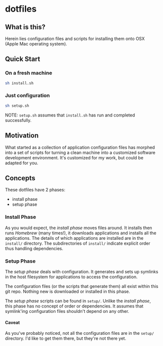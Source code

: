 # dotfiles

## What is this?

Herein lies configuration files and scripts for installing them onto
OSX (Apple Mac operating system). 


## Quick Start

### On a fresh machine

```bash
sh install.sh
```

### Just configuration

```bash
sh setup.sh
```

NOTE: `setup.sh` assumes that `install.sh` has run and completed
successfully.


## Motivation

What started as a collection of application configuration files has
morphed into a set of scripts for turning a clean machine into a
customized software development environment. It's customized for my
work, but could be adapted for you.


## Concepts

These dotfiles have 2 phases:

+ install phase
+ setup phase

### Install Phase

As you would expect, the _install phase_ moves files around. It
installs then runs _Homebrew_ (many times!), it downloads applications
and installs all the applications. The details of which applications
are installed are in the `install/` directory. The subdirectories of
`install/` indicate explicit order thus handling dependencies.


### Setup Phase

The _setup phase_ deals with configuration. It generates and sets up
symlinks in the host filesystem for applications to access the
configuration.

The configuration files (or the scripts that generate them) all exist
within this git repo. Nothing new is downloaded or installed in this
phase.

The _setup phase_ scripts can be found in `setup/`. Unlike the
_install phase_, this phase has no concept of order or dependencies.
It assumes that symlink'ing configuration files shouldn't depend on
any other.

#### Caveat

As you've probably noticed, not all the configuration files are in the
`setup/` directory. I'd like to get them there, but they're not there
yet.
